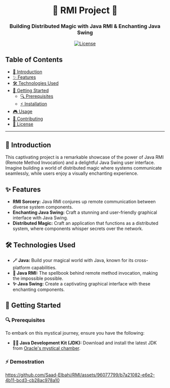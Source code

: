 
<h1 align="center">🌟 RMI Project 🌟</h1>

<h3 align="center">Building Distributed Magic with Java RMI & Enchanting Java Swing</h3>

<p align="center">
  <a href="LICENSE">
    <img src="https://img.shields.io/badge/license-MIT-ff69b4.svg" alt="License">
  </a>
</p>

<h2>Table of Contents</h2>

- [🚀 Introduction](#-introduction)
- [✨ Features](#-features)
- [🛠️ Technologies Used](#%EF%B8%8F-technologies-used)
- [🚦 Getting Started](#-getting-started)
  - [🔍 Prerequisites](#-prerequisites)
  - [⚡ Installation](#-installation)
- [🎮 Usage](#-usage)
- [🌈 Contributing](#-contributing)
- [📜 License](#-license)

---

<h2>🚀 Introduction</h2>

This captivating project is a remarkable showcase of the power of Java RMI (Remote Method Invocation) and a delightful Java Swing user interface. Imagine building a world of distributed magic where systems communicate seamlessly, while users enjoy a visually enchanting experience.


<h2>✨ Features</h2>

- **RMI Sorcery:** Java RMI conjures up remote communication between diverse system components.
- **Enchanting Java Swing:** Craft a stunning and user-friendly graphical interface with Java Swing.
- **Distributed Magic:** Craft an application that functions as a distributed system, where components whisper secrets over the network.

<h2>🛠️ Technologies Used</h2>

- **🪄 Java:** Build your magical world with Java, known for its cross-platform capabilities.
- **🌟 Java RMI:** The spellbook behind remote method invocation, making the impossible possible.
- **✨ Java Swing:** Create a captivating graphical interface with these enchanting components.

<h2>🚦 Getting Started</h2>

<h3>🔍 Prerequisites</h3>

To embark on this mystical journey, ensure you have the following:

- **🧙‍♂️ Java Development Kit (JDK):** Download and install the latest JDK from [Oracle's mystical chamber](https://www.oracle.com/java/technologies/javase-downloads.html).

<h3>⚡ Demostration</h3>


https://github.com/Saad-Elbahi/RMI/assets/96077799/b7a21082-e6e2-4b11-bcd3-cb28ac978a10

